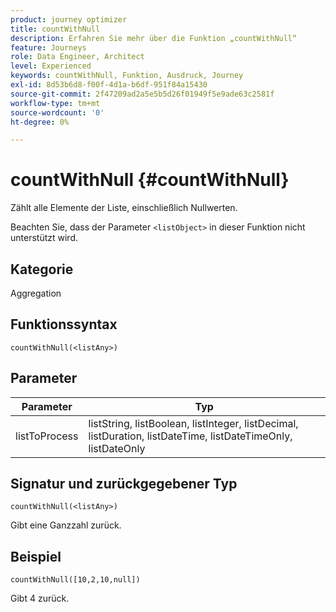 ```yaml
---
product: journey optimizer
title: countWithNull
description: Erfahren Sie mehr über die Funktion „countWithNull“
feature: Journeys
role: Data Engineer, Architect
level: Experienced
keywords: countWithNull, Funktion, Ausdruck, Journey
exl-id: 8d53b6d8-f00f-4d1a-b6df-951f84a15430
source-git-commit: 2f47209ad2a5e5b5d26f01949f5e9ade63c2581f
workflow-type: tm+mt
source-wordcount: '0'
ht-degree: 0%

---
```


# countWithNull {#countWithNull}

Zählt alle Elemente der Liste, einschließlich Nullwerten.

Beachten Sie, dass der Parameter `<listObject>` in dieser Funktion nicht unterstützt wird.

## Kategorie

Aggregation

## Funktionssyntax

`countWithNull(<listAny>)`

## Parameter

| Parameter | Typ |
|-----------|------------------|
| listToProcess | listString, listBoolean, listInteger, listDecimal, listDuration, listDateTime, listDateTimeOnly, listDateOnly |

## Signatur und zurückgegebener Typ

`countWithNull(<listAny>)`

Gibt eine Ganzzahl zurück.

## Beispiel

`countWithNull([10,2,10,null])`

Gibt 4 zurück.
